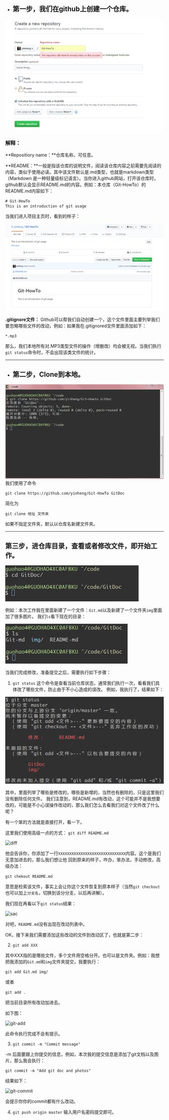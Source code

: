 - ## 第一步，我们在github上创建一个仓库。
![Init](img/init.png)

### 解释：

**Repositiory name：**仓库名称，可任意。

**README：**一般是指该仓库的说明文件，阅读该仓库内容之前需要先阅读的内容，类似于使用必读。其中该文件默认是.md类型，也就是markdown类型（Markdown 是一种轻量级标记语言）。当你进入github网站，打开该仓库时，github默认会显示README.md的内容。例如：本仓库（Git-HowTo）的README.md内容如下：
```
# Git-HowTo
This is an introduction of git usage
```
当我们进入项目主页时，看到的样子：

![readme](img/readme.png)

**.gitignore文件：** Github可以帮我们自动创建一个，这个文件里面主要列举我们要忽略哪些文件的改动，例如：如果我在.gitignored文件里面添加如下：
```
*.mp3
```
那么，我们本地所有对.MP3类型文件的操作（增删改）均会被无视。当我们执行```git status```命令时，不会出现该类文件的统计。

----------

- ## 第二步，Clone到本地。
![clone](img/git-clone.png)
我们使用了命令
```
git clone https://github.com/yinheng/Git-HowTo GitDoc
```
简化为
```
git clone 地址 文件夹
```
如果不指定文件夹，默认以仓库名新建文件夹。

----------

## 第三步，进仓库目录，查看或者修改文件，即开始工作。
![into-repo](img/into-repo.png)

例如：本次工作我在里面新建了一个文件：```Git.md```以及新建了一个文件夹```img```里面加了很多图片。
我们```ls```看下现在的目录：

![work-ls](img/work-ls.png)

当我们完成修改，准备提交之后，需要执行如下步骤：
1. ```git status```
这个命令是查看当前仓库状态，通常我们执行一次，看看我们具体改了哪些文件，防止由于不小心造成的误改。
例如，我执行了，结果如下：

![status](img/status.png)

其中，里面列举了哪些是修改的，哪些是新增的，当然也有删除的，只是这里我们没有删除任何文件。
我们注意到，README.md有改动，这个可能并不是我想要改的，可能是不小心误操作改动的，那么我们怎么去看我们对这个文件改了什么呢？

有一个笨的方法就是直接打开，看一下。

这里我们使用高级一点的方式：
```git diff README.md```

![diff](img/diff.png)

他会告诉你，你添加了一行```XXXXXXXXXXXXXXXXXXXXXXXXXXXXXX```内容。这个是我们无意加进去的，那么我们想让他 回到原来的样子，咋办，笨办法，手动修改，高级办法：

```git chekout README.md```

意思是检索该文件，事实上会让你这个文件恢复到原本样子（当然```git checkout```也可以加上```分支名```，切换到该分分支，以后再讲解）。

我们现在再看以下```git status```结果：

![sac](img/status-after-checkout.png)

对吧，```README.md```没有出现在改动列表中。

OK，接下来我们需要添加这些改动的文件到改动区了，也就是第二步：

2. ```git add XXX```

其中XXX指的是哪些文件，多个文件用空格分开。也可以是文件夹。例如：我想把我添加的```Git.md```和```img```文件夹提交，我要执行：
```
git add Git.md img/
```
或者

```git add .```

把当前目录所有改动加进去。

如下图：

![git-add](img/git-add.png)

此命令执行完成不会有提示。

3. ```git commit -m "Commit message" ```

-m 后面要跟上你提交的信息，例如，本次我的提交信息是添加了git文档以及图片，那么我会执行：
```
git commit -m "Add git doc and photos"
```
结果如下：

![git-commit](img/git-commit.png)

会提示你你的commit都有什么改动。

4. ```git push origin master``` 输入用户名密码提交即可。